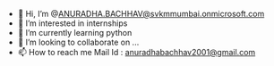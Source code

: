 - 👋 Hi, I’m @ANURADHA.BACHHAV@svkmmumbai.onmicrosoft.com
- 👀 I’m interested in internships
- 🌱 I’m currently learning python
- 💞️ I’m looking to collaborate on ...
- 📫 How to reach me Mail Id : anuradhabachhav2001@gmail.com

<!---
ANURADHA.BACHHAV@svkmmumbai.onmicrosoft.com is a ✨ special ✨ repository because its `README.md` (this file) appears on your GitHub profile.
You can click the Preview link to take a look at your changes.
--->
